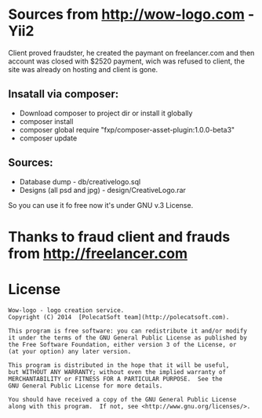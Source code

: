 # Sources from http://wow-logo.com - Yii2

Client proved fraudster, he created the paymant on freelancer.com and then account was closed with $2520 payment, wich was refused to client, the site was already on hosting and client is gone.

## Insatall via composer:

* Download composer to project dir or install it globally
* composer install
* composer global require "fxp/composer-asset-plugin:1.0.0-beta3"
* composer update

## Sources:

* Database dump - db/creativelogo.sql
* Designs (all psd and jpg) - design/CreativeLogo.rar

So you can use it fo free now it's under GNU v.3 License. 

# Thanks to fraud client and frauds from http://freelancer.com

# License 

    Wow-logo - logo creation service.
    Copyright (C) 2014  [PolecatSoft team](http://polecatsoft.com).

    This program is free software: you can redistribute it and/or modify
    it under the terms of the GNU General Public License as published by
    the Free Software Foundation, either version 3 of the License, or
    (at your option) any later version.

    This program is distributed in the hope that it will be useful,
    but WITHOUT ANY WARRANTY; without even the implied warranty of
    MERCHANTABILITY or FITNESS FOR A PARTICULAR PURPOSE.  See the
    GNU General Public License for more details.

    You should have received a copy of the GNU General Public License
    along with this program.  If not, see <http://www.gnu.org/licenses/>.
